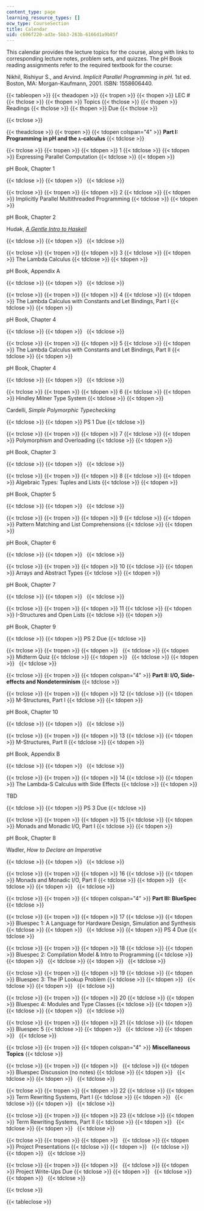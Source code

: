 ```yaml
---
content_type: page
learning_resource_types: []
ocw_type: CourseSection
title: Calendar
uid: c606f220-ad3e-5bb3-263b-6166d1a9b85f
---
```


This calendar provides the lecture topics for the course, along with links to corresponding lecture notes, problem sets, and quizzes. The pH Book reading assignments refer to the required textbook for the course:

Nikhil, Rishiyur S., and Arvind. _Implicit Parallel Programming in pH_. 1st ed. Boston, MA: Morgan-Kaufmann, 2001. ISBN: 1558606440.

{{< tableopen >}}
{{< theadopen >}}
{{< tropen >}}
{{< thopen >}}
LEC #
{{< thclose >}}
{{< thopen >}}
Topics
{{< thclose >}}
{{< thopen >}}
Readings
{{< thclose >}}
{{< thopen >}}
Due
{{< thclose >}}

{{< trclose >}}

{{< theadclose >}}
{{< tropen >}}
{{< tdopen colspan="4" >}}
**Part I: Programming in pH and the ג-calculus**
{{< tdclose >}}

{{< trclose >}}
{{< tropen >}}
{{< tdopen >}}
1
{{< tdclose >}}
{{< tdopen >}}
Expressing Parallel Computation
{{< tdclose >}}
{{< tdopen >}}


pH Book, Chapter 1


{{< tdclose >}}
{{< tdopen >}}
 
{{< tdclose >}}

{{< trclose >}}
{{< tropen >}}
{{< tdopen >}}
2
{{< tdclose >}}
{{< tdopen >}}
Implicitly Parallel Multithreaded Programming
{{< tdclose >}}
{{< tdopen >}}


pH Book, Chapter 2

Hudak, [_A Gentle Intro to Haskell_](http://www.haskell.org/tutorial/)


{{< tdclose >}}
{{< tdopen >}}
 
{{< tdclose >}}

{{< trclose >}}
{{< tropen >}}
{{< tdopen >}}
3
{{< tdclose >}}
{{< tdopen >}}
The Lambda Calculus
{{< tdclose >}}
{{< tdopen >}}


pH Book, Appendix A


{{< tdclose >}}
{{< tdopen >}}
 
{{< tdclose >}}

{{< trclose >}}
{{< tropen >}}
{{< tdopen >}}
4
{{< tdclose >}}
{{< tdopen >}}
The Lambda Calculus with Constants and Let Bindings, Part I
{{< tdclose >}}
{{< tdopen >}}


pH Book, Chapter 4


{{< tdclose >}}
{{< tdopen >}}
 
{{< tdclose >}}

{{< trclose >}}
{{< tropen >}}
{{< tdopen >}}
5
{{< tdclose >}}
{{< tdopen >}}
The Lambda Calculus with Constants and Let Bindings, Part II
{{< tdclose >}}
{{< tdopen >}}


pH Book, Chapter 4


{{< tdclose >}}
{{< tdopen >}}
 
{{< tdclose >}}

{{< trclose >}}
{{< tropen >}}
{{< tdopen >}}
6
{{< tdclose >}}
{{< tdopen >}}
Hindley Milner Type System
{{< tdclose >}}
{{< tdopen >}}


Cardelli, _Simple Polymorphic Typechecking_


{{< tdclose >}}
{{< tdopen >}}
PS 1 Due
{{< tdclose >}}

{{< trclose >}}
{{< tropen >}}
{{< tdopen >}}
7
{{< tdclose >}}
{{< tdopen >}}
Polymorphism and Overloading
{{< tdclose >}}
{{< tdopen >}}


pH Book, Chapter 3


{{< tdclose >}}
{{< tdopen >}}
 
{{< tdclose >}}

{{< trclose >}}
{{< tropen >}}
{{< tdopen >}}
8
{{< tdclose >}}
{{< tdopen >}}
Algebraic Types: Tuples and Lists
{{< tdclose >}}
{{< tdopen >}}


pH Book, Chapter 5


{{< tdclose >}}
{{< tdopen >}}
 
{{< tdclose >}}

{{< trclose >}}
{{< tropen >}}
{{< tdopen >}}
9
{{< tdclose >}}
{{< tdopen >}}
Pattern Matching and List Comprehensions
{{< tdclose >}}
{{< tdopen >}}


pH Book, Chapter 6


{{< tdclose >}}
{{< tdopen >}}
 
{{< tdclose >}}

{{< trclose >}}
{{< tropen >}}
{{< tdopen >}}
10
{{< tdclose >}}
{{< tdopen >}}
Arrays and Abstract Types
{{< tdclose >}}
{{< tdopen >}}


pH Book, Chapter 7


{{< tdclose >}}
{{< tdopen >}}
 
{{< tdclose >}}

{{< trclose >}}
{{< tropen >}}
{{< tdopen >}}
11
{{< tdclose >}}
{{< tdopen >}}
I-Structures and Open Lists
{{< tdclose >}}
{{< tdopen >}}


pH Book, Chapter 9


{{< tdclose >}}
{{< tdopen >}}
PS 2 Due
{{< tdclose >}}

{{< trclose >}}
{{< tropen >}}
{{< tdopen >}}
 
{{< tdclose >}}
{{< tdopen >}}
Midterm Quiz
{{< tdclose >}}
{{< tdopen >}}
 
{{< tdclose >}}
{{< tdopen >}}
 
{{< tdclose >}}

{{< trclose >}}
{{< tropen >}}
{{< tdopen colspan="4" >}}
**Part II: I/O, Side-effects and Nondeterminism**
{{< tdclose >}}

{{< trclose >}}
{{< tropen >}}
{{< tdopen >}}
12
{{< tdclose >}}
{{< tdopen >}}
M-Structures, Part I
{{< tdclose >}}
{{< tdopen >}}


pH Book, Chapter 10


{{< tdclose >}}
{{< tdopen >}}
 
{{< tdclose >}}

{{< trclose >}}
{{< tropen >}}
{{< tdopen >}}
13
{{< tdclose >}}
{{< tdopen >}}
M-Structures, Part II
{{< tdclose >}}
{{< tdopen >}}


pH Book, Appendix B


{{< tdclose >}}
{{< tdopen >}}
 
{{< tdclose >}}

{{< trclose >}}
{{< tropen >}}
{{< tdopen >}}
14
{{< tdclose >}}
{{< tdopen >}}
The Lambda-S Calculus with Side Effects
{{< tdclose >}}
{{< tdopen >}}


TBD


{{< tdclose >}}
{{< tdopen >}}
PS 3 Due
{{< tdclose >}}

{{< trclose >}}
{{< tropen >}}
{{< tdopen >}}
15
{{< tdclose >}}
{{< tdopen >}}
Monads and Monadic I/O, Part I
{{< tdclose >}}
{{< tdopen >}}


pH Book, Chapter 8

Wadler, _How to Declare an Imperative_


{{< tdclose >}}
{{< tdopen >}}
 
{{< tdclose >}}

{{< trclose >}}
{{< tropen >}}
{{< tdopen >}}
16
{{< tdclose >}}
{{< tdopen >}}
Monads and Monadic I/O, Part II
{{< tdclose >}}
{{< tdopen >}}
 
{{< tdclose >}}
{{< tdopen >}}
 
{{< tdclose >}}

{{< trclose >}}
{{< tropen >}}
{{< tdopen colspan="4" >}}
**Part III: BlueSpec**
{{< tdclose >}}

{{< trclose >}}
{{< tropen >}}
{{< tdopen >}}
17
{{< tdclose >}}
{{< tdopen >}}
Bluespec 1: A Language for Hardware Design, Simulation and Synthesis
{{< tdclose >}}
{{< tdopen >}}
 
{{< tdclose >}}
{{< tdopen >}}
PS 4 Due
{{< tdclose >}}

{{< trclose >}}
{{< tropen >}}
{{< tdopen >}}
18
{{< tdclose >}}
{{< tdopen >}}
Bluespec 2: Compilation Model & Intro to Programming
{{< tdclose >}}
{{< tdopen >}}
 
{{< tdclose >}}
{{< tdopen >}}
 
{{< tdclose >}}

{{< trclose >}}
{{< tropen >}}
{{< tdopen >}}
19
{{< tdclose >}}
{{< tdopen >}}
Bluespec 3: The IP Lookup Problem
{{< tdclose >}}
{{< tdopen >}}
 
{{< tdclose >}}
{{< tdopen >}}
 
{{< tdclose >}}

{{< trclose >}}
{{< tropen >}}
{{< tdopen >}}
20
{{< tdclose >}}
{{< tdopen >}}
Bluespec 4: Modules and Type Classes
{{< tdclose >}}
{{< tdopen >}}
 
{{< tdclose >}}
{{< tdopen >}}
 
{{< tdclose >}}

{{< trclose >}}
{{< tropen >}}
{{< tdopen >}}
21
{{< tdclose >}}
{{< tdopen >}}
Bluespec 5
{{< tdclose >}}
{{< tdopen >}}
 
{{< tdclose >}}
{{< tdopen >}}
 
{{< tdclose >}}

{{< trclose >}}
{{< tropen >}}
{{< tdopen colspan="4" >}}
**Miscellaneous Topics**
{{< tdclose >}}

{{< trclose >}}
{{< tropen >}}
{{< tdopen >}}
 
{{< tdclose >}}
{{< tdopen >}}
Bluespec Discussion (no notes)
{{< tdclose >}}
{{< tdopen >}}
 
{{< tdclose >}}
{{< tdopen >}}
 
{{< tdclose >}}

{{< trclose >}}
{{< tropen >}}
{{< tdopen >}}
22
{{< tdclose >}}
{{< tdopen >}}
Term Rewriting Systems, Part I
{{< tdclose >}}
{{< tdopen >}}
 
{{< tdclose >}}
{{< tdopen >}}
 
{{< tdclose >}}

{{< trclose >}}
{{< tropen >}}
{{< tdopen >}}
23
{{< tdclose >}}
{{< tdopen >}}
Term Rewriting Systems, Part II
{{< tdclose >}}
{{< tdopen >}}
 
{{< tdclose >}}
{{< tdopen >}}
 
{{< tdclose >}}

{{< trclose >}}
{{< tropen >}}
{{< tdopen >}}
 
{{< tdclose >}}
{{< tdopen >}}
Project Presentations
{{< tdclose >}}
{{< tdopen >}}
 
{{< tdclose >}}
{{< tdopen >}}
 
{{< tdclose >}}

{{< trclose >}}
{{< tropen >}}
{{< tdopen >}}
 
{{< tdclose >}}
{{< tdopen >}}
Project Write-Ups Due
{{< tdclose >}}
{{< tdopen >}}
 
{{< tdclose >}}
{{< tdopen >}}
 
{{< tdclose >}}

{{< trclose >}}

{{< tableclose >}}
